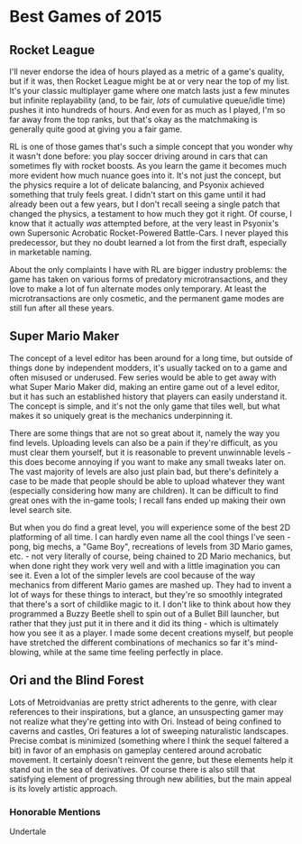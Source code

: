 # Best Games of 2015

## Rocket League

I'll never endorse the idea of hours played as a metric of a game's quality, but if it was, then Rocket League might be at or very near the top of my list. It's your classic multiplayer game where one match lasts just a few minutes but infinite replayability (and, to be fair, _lots_ of cumulative queue/idle time) pushes it into hundreds of hours. And even for as much as I played, I'm so far away from the top ranks, but that's okay as the matchmaking is generally quite good at giving you a fair game.

RL is one of those games that's such a simple concept that you wonder why it wasn't done before: you play soccer driving around in cars that can sometimes fly with rocket boosts. As you learn the game it becomes much more evident how much nuance goes into it. It's not just the concept, but the physics require a lot of delicate balancing, and Psyonix achieved something that truly feels great. I didn't start on this game until it had already been out a few years, but I don't recall seeing a single patch that changed the physics, a testament to how much they got it right. Of course, I know that it actually _was_ attempted before, at the very least in Psyonix's own Supersonic Acrobatic Rocket-Powered Battle-Cars. I never played this predecessor, but they no doubt learned a lot from the first draft, especially in marketable naming.

About the only complaints I have with RL are bigger industry problems: the game has taken on various forms of predatory microtransactions, and they love to make a lot of fun alternate modes only temporary. At least the microtransactions are only cosmetic, and the permanent game modes are still fun after all these years.

## Super Mario Maker

The concept of a level editor has been around for a long time, but outside of things done by independent modders, it's usually tacked on to a game and often misused or underused. Few series would be able to get away with what Super Mario Maker did, making an entire game out of a level editor, but it has such an established history that players can easily understand it. The concept is simple, and it's not the only game that tiles well, but what makes it so uniquely great is the mechanics underpinning it.

There are some things that are not so great about it, namely the way you find levels. Uploading levels can also be a pain if they're difficult, as you must clear them yourself, but it is reasonable to prevent unwinnable levels - this does become annoying if you want to make any small tweaks later on. The vast majority of levels are also just plain bad, but there's definitely a case to be made that people should be able to upload whatever they want (especially considering how many are children). It can be difficult to find great ones with the in-game tools; I recall fans ended up making their own level search site.

But when you do find a great level, you will experience some of the best 2D platforming of all time. I can hardly even name all the cool things I've seen - pong, big mechs, a "Game Boy", recreations of levels from 3D Mario games, etc. - not very literally of course, being chained to 2D Mario mechanics, but when done right they work very well and with a little imagination you can see it. Even a lot of the simpler levels are cool because of the way mechanics from different Mario games are mashed up. They had to invent a lot of ways for these things to interact, but they're so smoothly integrated that there's a sort of childlike magic to it. I don't like to think about how they programmed a Buzzy Beetle shell to spin out of a Bullet Bill launcher, but rather that they just put it in there and it did its thing - which is ultimately how you see it as a player. I made some decent creations myself, but people have stretched the different combinations of mechanics so far it's mind-blowing, while at the same time feeling perfectly in place. 

## Ori and the Blind Forest

Lots of Metroidvanias are pretty strict adherents to the genre, with clear references to their inspirations, but a glance, an unsuspecting gamer may not realize what they're getting into with Ori. Instead of being confined to caverns and castles, Ori features a lot of sweeping naturalistic landscapes. Precise combat is minimized (something where I think the sequel faltered a bit) in favor of an emphasis on gameplay centered around acrobatic movement. It certainly doesn't reinvent the genre, but these elements help it stand out in the sea of derivatives. Of course there is also still that satisfying element of progressing through new abilities, but the main appeal is its lovely artistic approach.

### Honorable Mentions

Undertale